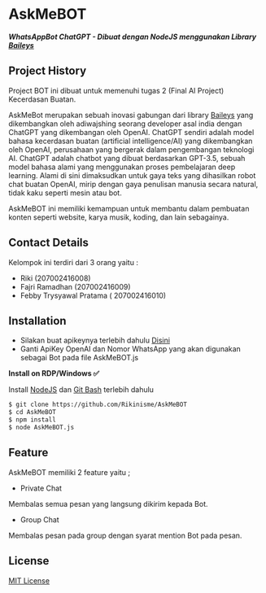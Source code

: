 # AskMeBOT

***WhatsAppBot ChatGPT - Dibuat dengan NodeJS menggunakan Library [Baileys](https://github.com/adiwajshing/Baileys)***

## Project History
Project BOT ini dibuat untuk memenuhi tugas 2 (Final AI Project) Kecerdasan Buatan.

AskMeBot merupakan sebuah inovasi gabungan dari library [Baileys](https://github.com/adiwajshing/Baileys) yang dikembangkan oleh adiwajshing seorang developer asal india dengan ChatGPT yang dikembangan oleh OpenAI. ChatGPT sendiri adalah model bahasa kecerdasan buatan (artificial intelligence/AI) yang dikembangkan oleh OpenAI, perusahaan yang bergerak dalam pengembangan teknologi AI. ChatGPT adalah chatbot yang dibuat berdasarkan GPT-3.5, sebuah model bahasa alami yang menggunakan proses pembelajaran deep learning. Alami di sini dimaksudkan untuk gaya teks yang dihasilkan robot chat buatan OpenAI, mirip dengan gaya penulisan manusia secara natural, tidak kaku seperti mesin atau bot.

AskMeBOT ini memiliki kemampuan untuk membantu dalam pembuatan konten seperti website, karya musik, koding, dan lain sebagainya. 

## Contact Details
Kelompok ini terdiri dari 3 orang yaitu :
- Riki (207002416008)
- Fajri Ramadhan (207002416009)
- Febby Trysyawal Pratama ( 207002416010)

## Installation

- Silakan buat apikeynya terlebih dahulu [Disini](https://beta.openai.com/account/api-keys)
- Ganti ApiKey OpenAI dan Nomor WhatsApp yang akan digunakan sebagai Bot pada file AskMeBOT.js 

**Install on RDP/Windows ✅**

Install [NodeJS](https://nodejs.org/en/download/)
 dan [Git Bash](https://git-scm.com/downloads) terlebih dahulu
```bash
$ git clone https://github.com/Rikinisme/AskMeBOT
$ cd AskMeBOT
$ npm install
$ node AskMeBOT.js
```
## Feature
AskMeBOT memiliki 2 feature yaitu ;
- Private Chat 

 Membalas semua pesan yang langsung dikirim kepada Bot.
- Group Chat

Membalas pesan pada group dengan syarat mention Bot pada pesan.

## License
[MIT License](https://github.com/Rikinisme/AskMeBOT/blob/main/LICENSE)

